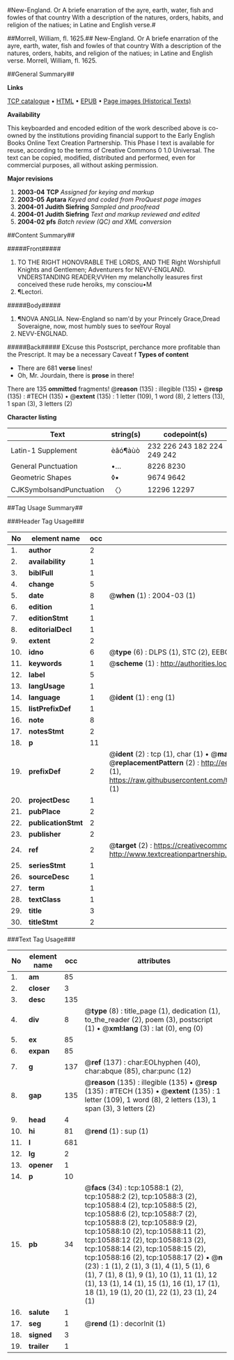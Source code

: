 #New-England. Or A briefe enarration of the ayre, earth, water, fish and fowles of that country With a description of the natures, orders, habits, and religion of the natiues; in Latine and English verse.#

##Morrell, William, fl. 1625.##
New-England. Or A briefe enarration of the ayre, earth, water, fish and fowles of that country With a description of the natures, orders, habits, and religion of the natiues; in Latine and English verse.
Morrell, William, fl. 1625.

##General Summary##

**Links**

[TCP catalogue](http://www.ota.ox.ac.uk/tcp/)  • 
[HTML](http://tei.it.ox.ac.uk/tcp/Texts-HTML/free/A07/A07792.html)  • 
[EPUB](http://tei.it.ox.ac.uk/tcp/Texts-EPUB/free/A07/A07792.epub) • 
[Page images (Historical Texts)](https://data.historicaltexts.jisc.ac.uk/view?pubId=eebo-99845672e&pageId=eebo-99845672e-10588-1)

**Availability**

This keyboarded and encoded edition of the
	       work described above is co-owned by the institutions
	       providing financial support to the Early English Books
	       Online Text Creation Partnership. This Phase I text is
	       available for reuse, according to the terms of Creative
	       Commons 0 1.0 Universal. The text can be copied,
	       modified, distributed and performed, even for
	       commercial purposes, all without asking permission.

**Major revisions**

1. __2003-04__ __TCP__ *Assigned for keying and markup*
1. __2003-05__ __Aptara__ *Keyed and coded from ProQuest page images*
1. __2004-01__ __Judith Siefring__ *Sampled and proofread*
1. __2004-01__ __Judith Siefring__ *Text and markup reviewed and edited*
1. __2004-02__ __pfs__ *Batch review (QC) and XML conversion*

##Content Summary##

#####Front#####

1. TO
THE RIGHT
HONOVRABLE
THE LORDS, AND THE
Right Worshipfull Knights and
Gentlemen; Adventurers for
NEVV-ENGLAND.
VNDERSTANDING READER;VVHen my melancholly leasures first conceived these
rude heroiks, my consciou•M
1. ¶Lectori.

#####Body#####

1. ¶NOVA ANGLIA.
New-England so nam'd by your Princely Grace,Dread Soveraigne, now, most humbly sues to seeYour Royal
1. NEVV-ENGLNAD.

#####Back#####
EXcuse this Postscript, perchance more profitable than
the Prescript. It may be a necessary Caveat f
**Types of content**

  * There are 681 **verse** lines!
  * Oh, Mr. Jourdain, there is **prose** in there!

There are 135 **ommitted** fragments! 
 @__reason__ (135) : illegible (135)  •  @__resp__ (135) : #TECH (135)  •  @__extent__ (135) : 1 letter (109), 1 word (8), 2 letters (13), 1 span (3), 3 letters (2)

**Character listing**


|Text|string(s)|codepoint(s)|
|---|---|---|
|Latin-1 Supplement|èâó¶àùò|232 226 243 182 224 249 242|
|General Punctuation|•…|8226 8230|
|Geometric Shapes|◊▪|9674 9642|
|CJKSymbolsandPunctuation|〈〉|12296 12297|

##Tag Usage Summary##

###Header Tag Usage###

|No|element name|occ|attributes|
|---|---|---|---|
|1.|__author__|2||
|2.|__availability__|1||
|3.|__biblFull__|1||
|4.|__change__|5||
|5.|__date__|8| @__when__ (1) : 2004-03 (1)|
|6.|__edition__|1||
|7.|__editionStmt__|1||
|8.|__editorialDecl__|1||
|9.|__extent__|2||
|10.|__idno__|6| @__type__ (6) : DLPS (1), STC (2), EEBO-CITATION (1), PROQUEST (1), VID (1)|
|11.|__keywords__|1| @__scheme__ (1) : http://authorities.loc.gov/ (1)|
|12.|__label__|5||
|13.|__langUsage__|1||
|14.|__language__|1| @__ident__ (1) : eng (1)|
|15.|__listPrefixDef__|1||
|16.|__note__|8||
|17.|__notesStmt__|2||
|18.|__p__|11||
|19.|__prefixDef__|2| @__ident__ (2) : tcp (1), char (1)  •  @__matchPattern__ (2) : ([0-9\-]+):([0-9IVX]+) (1), (.+) (1)  •  @__replacementPattern__ (2) : http://eebo.chadwyck.com/downloadtiff?vid=$1&page=$2 (1), https://raw.githubusercontent.com/textcreationpartnership/Texts/master/tcpchars.xml#$1 (1)|
|20.|__projectDesc__|1||
|21.|__pubPlace__|2||
|22.|__publicationStmt__|2||
|23.|__publisher__|2||
|24.|__ref__|2| @__target__ (2) : https://creativecommons.org/publicdomain/zero/1.0/ (1), http://www.textcreationpartnership.org/docs/. (1)|
|25.|__seriesStmt__|1||
|26.|__sourceDesc__|1||
|27.|__term__|1||
|28.|__textClass__|1||
|29.|__title__|3||
|30.|__titleStmt__|2||


###Text Tag Usage###

|No|element name|occ|attributes|
|---|---|---|---|
|1.|__am__|85||
|2.|__closer__|3||
|3.|__desc__|135||
|4.|__div__|8| @__type__ (8) : title_page (1), dedication (1), to_the_reader (2), poem (3), postscript (1)  •  @__xml:lang__ (3) : lat (0), eng (0)|
|5.|__ex__|85||
|6.|__expan__|85||
|7.|__g__|137| @__ref__ (137) : char:EOLhyphen (40), char:abque (85), char:punc (12)|
|8.|__gap__|135| @__reason__ (135) : illegible (135)  •  @__resp__ (135) : #TECH (135)  •  @__extent__ (135) : 1 letter (109), 1 word (8), 2 letters (13), 1 span (3), 3 letters (2)|
|9.|__head__|4||
|10.|__hi__|81| @__rend__ (1) : sup (1)|
|11.|__l__|681||
|12.|__lg__|2||
|13.|__opener__|1||
|14.|__p__|10||
|15.|__pb__|34| @__facs__ (34) : tcp:10588:1 (2), tcp:10588:2 (2), tcp:10588:3 (2), tcp:10588:4 (2), tcp:10588:5 (2), tcp:10588:6 (2), tcp:10588:7 (2), tcp:10588:8 (2), tcp:10588:9 (2), tcp:10588:10 (2), tcp:10588:11 (2), tcp:10588:12 (2), tcp:10588:13 (2), tcp:10588:14 (2), tcp:10588:15 (2), tcp:10588:16 (2), tcp:10588:17 (2)  •  @__n__ (23) : 1 (1), 2 (1), 3 (1), 4 (1), 5 (1), 6 (1), 7 (1), 8 (1), 9 (1), 10 (1), 11 (1), 12 (1), 13 (1), 14 (1), 15 (1), 16 (1), 17 (1), 18 (1), 19 (1), 20 (1), 22 (1), 23 (1), 24 (1)|
|16.|__salute__|1||
|17.|__seg__|1| @__rend__ (1) : decorInit (1)|
|18.|__signed__|3||
|19.|__trailer__|1||
